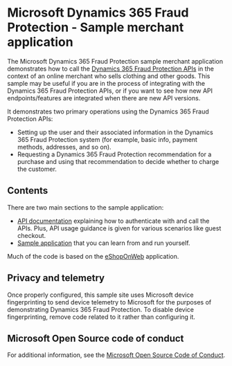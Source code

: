 # Microsoft Dynamics 365 Fraud Protection - Sample merchant application
The Microsoft Dynamics 365 Fraud Protection sample merchant application demonstrates how to call the [Dynamics 365 Fraud Protection APIs](https://apidocs.microsoft.com/services/dynamics365fraudprotection) in the context of an online merchant who sells clothing and other goods. This sample may be useful if you are in the process of integrating with the Dynamics 365 Fraud Protection APIs, or if you want to see how new API endpoints/features are integrated when there are new API versions.

It demonstrates two primary operations using the Dynamics 365 Fraud Protection APIs:
- Setting up the user and their associated information in the Dynamics 365 Fraud Protection system (for example, basic info, payment methods, addresses, and so on).
- Requesting a Dynamics 365 Fraud Protection recommendation for a purchase and using that recommendation to decide whether to charge the customer.

## Contents
There are two main sections to the sample application:
- [API documentation](./docs) explaining how to authenticate with and call the APIs. Plus, API usage guidance is given for various scenarios like guest checkout.
- [Sample application](./src) that you can learn from and run yourself.

Much of the code is based on the [eShopOnWeb](https://github.com/dotnet-architecture/eShopOnWeb) application.

## Privacy and telemetry

Once properly configured, this sample site uses Microsoft device fingerprinting to send device telemetry to Microsoft for the purposes of demonstrating Dynamics 365 Fraud Protection. To disable device fingerprinting, remove code related to it rather than configuring it. 

## Microsoft Open Source code of conduct

For additional information, see the [Microsoft Open Source Code of Conduct](https://opensource.microsoft.com/codeofconduct).
